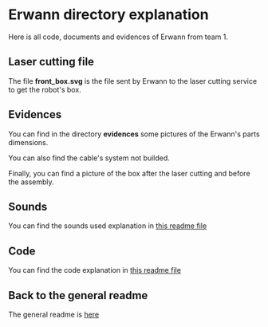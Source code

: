 
# Erwann directory explanation

Here is all code, documents and evidences of Erwann from team 1.

## Laser cutting file

The file **front_box.svg** is the file sent by Erwann to the laser cutting service to get the robot's box.

## Evidences

You can find in the directory **evidences** some pictures of the Erwann's parts dimensions.

You can also find the cable's system not builded.

Finally, you can find a picture of the box after the laser cutting and before the assembly.

## Sounds

You can find the sounds used explanation in [this readme file](sounds/readme.md)

## Code

You can find the code explanation in [this readme file](CodeRobot/readme.md)

## Back to the general readme

The general readme is [here](../Readme.md)

